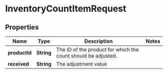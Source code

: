 
# InventoryCountItemRequest

## Properties
Name | Type | Description | Notes
------------ | ------------- | ------------- | -------------
**productId** | **String** | The ID of the product for which the count should be adjusted. | 
**received** | **String** | The adjustment value | 



